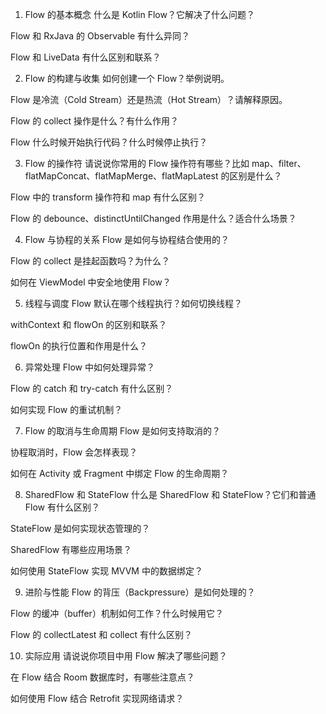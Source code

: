 1. Flow 的基本概念
什么是 Kotlin Flow？它解决了什么问题？

Flow 和 RxJava 的 Observable 有什么异同？

Flow 和 LiveData 有什么区别和联系？

2. Flow 的构建与收集
如何创建一个 Flow？举例说明。

Flow 是冷流（Cold Stream）还是热流（Hot Stream）？请解释原因。

Flow 的 collect 操作是什么？有什么作用？

Flow 什么时候开始执行代码？什么时候停止执行？

3. Flow 的操作符
请说说你常用的 Flow 操作符有哪些？比如 map、filter、flatMapConcat、flatMapMerge、flatMapLatest 的区别是什么？

Flow 中的 transform 操作符和 map 有什么区别？

Flow 的 debounce、distinctUntilChanged 作用是什么？适合什么场景？

4. Flow 与协程的关系
Flow 是如何与协程结合使用的？

Flow 的 collect 是挂起函数吗？为什么？

如何在 ViewModel 中安全地使用 Flow？

5. 线程与调度
Flow 默认在哪个线程执行？如何切换线程？

withContext 和 flowOn 的区别和联系？

flowOn 的执行位置和作用是什么？

6. 异常处理
Flow 中如何处理异常？

Flow 的 catch 和 try-catch 有什么区别？

如何实现 Flow 的重试机制？

7. Flow 的取消与生命周期
Flow 是如何支持取消的？

协程取消时，Flow 会怎样表现？

如何在 Activity 或 Fragment 中绑定 Flow 的生命周期？

8. SharedFlow 和 StateFlow
什么是 SharedFlow 和 StateFlow？它们和普通 Flow 有什么区别？

StateFlow 是如何实现状态管理的？

SharedFlow 有哪些应用场景？

如何使用 StateFlow 实现 MVVM 中的数据绑定？

9. 进阶与性能
Flow 的背压（Backpressure）是如何处理的？

Flow 的缓冲（buffer）机制如何工作？什么时候用它？

Flow 的 collectLatest 和 collect 有什么区别？

10. 实际应用
请说说你项目中用 Flow 解决了哪些问题？

在 Flow 结合 Room 数据库时，有哪些注意点？

如何使用 Flow 结合 Retrofit 实现网络请求？